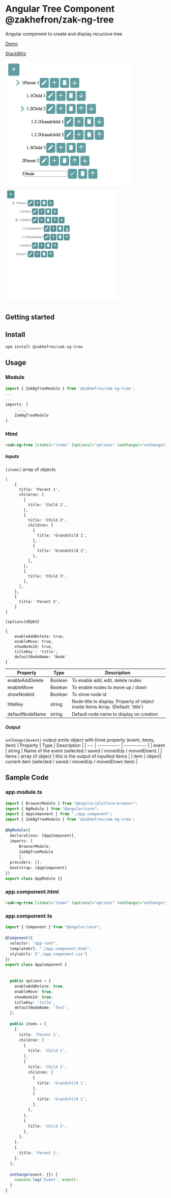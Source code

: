 #  Angular Tree Component @zakhefron/zak-ng-tree

Angular component to create and display recursive tree

[Demo](https://angular-ivy-anwpnr.stackblitz.io/)

[StackBlitz](https://stackblitz.com/edit/angular-ivy-anwpnr?file=src%2Fapp%2Fapp.component.html)

<img src="https://github.com/zakhefron/zak-ng-tree/blob/main/projects/zak-ng-tree/src/assets/demo.png" width="400"/>

<img src="https://github.com/zakhefron/zak-ng-tree/blob/main/projects/zak-ng-tree/src/assets/demo.gif" width="350"/>



## Getting started
## Install

```sh
npm install @zakhefron/zak-ng-tree
```

## Usage

### Module

```typescript
import { ZakNgTreeModule } from '@zakhefron/zak-ng-tree';
....
...
imports: [
    ....,
    ZakNgTreeModule
]
```

### Html

```html
<zak-ng-tree [items]="items" [options]="options" (onChange)="onChange($event)"></zak-ng-tree>
```
##### Inputs ######
`[items]` array of objects 
```
[
    {
      title: 'Parent 1',
      children: [
        {
          title: 'Child 1',
        },
        {
          title: 'Child 2',
          children: [
            {
              title: 'Grandchild 1',
            },
            {
              title: 'Grandchild 2',
            },
          ],
        },
        {
          title: 'Child 3',
        },
      ],
    },
    {
      title: 'Parent 2',
    }
]
```

`[options]`object 

```
{
    enableAddDelete: true,
    enableMove: true,
    showNodeId: true,
    titleKey : 'title', 
    defaultNodeName: 'Node'
}
```
  
| Property |  Type |  Description |
| --- | ----------- | ----------- |
| enableAddDelete | Boolean | To enable add, edit, delete nodes |
| enableMove | Boolean|To enable nodes to move up / down |
| showNodeId |  Boolean | To show node id|
| titleKey |  string  | Node title to display. Property of object inside Items Array. (Default: 'title')|
| defaultNodeName |  string  | Default node name to display on creation |
##### Output ######
`onChange($event)` output emits object with three property (event, items, item)
| Property |  Type |  Description |
| --- | ----------- | ----------- |
| event | string | Name of the event (selected / saved / movedUp / movedDown) |
| items | array of object | this is the output of inputted items  |
| item |  object| current item (selected / saved / movedUp / movedDown item) |

## Sample Code
### app.module.ts

```typescript
import { BrowserModule } from "@angular/platform-browser";
import { NgModule } from "@angular/core";
import { AppComponent } from "./app.component";
import { ZakNgTreeModule } from '@zakhefron/zak-ng-tree';

@NgModule({
  declarations: [AppComponent],
  imports: [
      BrowserModule, 
      ZakNgTreeModule
      ],
  providers: [],
  bootstrap: [AppComponent]
})
export class AppModule {}
```

### app.component.html

```html
<zak-ng-tree [items]="items" [options]="options" (onChange)="onChange($event)"></zak-ng-tree>
```

### app.component.ts

```typescript
import { Component } from "@angular/core";

@Component({
  selector: "app-root",
  templateUrl: "./app.component.html",
  styleUrls: ["./app.component.css"]
})
export class AppComponent {  


  public options = {
    enableAddDelete: true,
    enableMove: true,
    showNodeId: true,
    titleKey: 'title',
    defaultNodeName: 'Test',
  };

  public items = [
    {
      title: 'Parent 1',
      children: [
        {
          title: 'Child 1',
        },
        {
          title: 'Child 2',
          children: [
            {
              title: 'Grandchild 1',
            },
            {
              title: 'Grandchild 2',
            },
          ],
        },
        {
          title: 'Child 3',
        },
      ],
    },
    {
      title: 'Parent 2',
    },
  ];

  onChange(event: {}) {
    console.log('Event', event);
  }
}
```
